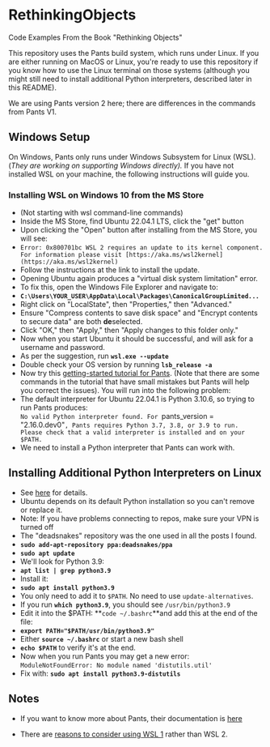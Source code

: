 # RethinkingObjects
Code Examples From the Book "Rethinking Objects"

This repository uses the Pants build system, which runs under Linux. If you are
either running on MacOS or Linux, you're ready to use this repository if you
know how to use the Linux terminal on those systems (although you might still
need to install additional Python interpreters, described later in this README).

We are using Pants version 2 here; there are differences in the commands from Pants V1.

## Windows Setup

On Windows, Pants only runs under Windows Subsystem for Linux (WSL). (_They are working on supporting Windows directly)._ If you have not installed WSL on your
machine, the following instructions will guide you.

### Installing WSL on Windows 10 from the MS Store

- (Not starting with wsl command-line commands)
- Inside the MS Store, find Ubuntu 22.04.1 LTS, click the "get" button
- Upon clicking the "Open" button after installing from the MS Store, you will
  see:
- `Error: 0x800701bc WSL 2 requires an update to its kernel component. For
  information please visit
  [https://aka.ms/wsl2kernel](https://aka.ms/wsl2kernel)`
- Follow the instructions at the link to install the update.
- Opening Ubuntu again produces a "virtual disk system limitation" error.
- To fix this, open the Windows File Explorer and navigate to:
- **`C:\Users\YOUR_USER\AppData\Local\Packages\CanonicalGroupLimited...`**
- Right click on "LocalState", then "Properties," then "Advanced."
- Ensure "Compress contents to save disk space" and "Encrypt contents to secure data" are both **de**selected.
- Click "OK," then "Apply," then "Apply changes to this folder only."
- Now when you start Ubuntu it should be successful, and will ask for a username and password.
- As per the suggestion, run **`wsl.exe --update`**
- Double check your OS version by running **`lsb_release -a`**
- Now try this [getting-started tutorial for Pants](https://semaphoreci.com/blog/building-python-projects-with-pants). (Note that there are some commands in the tutorial that have small mistakes but Pants will help you correct the issues).  You will run into the following problem:
- The default interpreter for Ubuntu 22.04.1 is Python 3.10.6, so trying to run Pants produces: \
`No valid Python interpreter found. For `pants_version = "2.16.0.dev0"`, Pants requires Python 3.7, 3.8, or 3.9 to run. Please check that a valid interpreter is installed and on your $PATH.`
- We need to install a Python interpreter that Pants can work with.

## Installing Additional Python Interpreters on Linux

- See [here](https://hackersandslackers.com/multiple-python-versions-ubuntu-20-04/) for details.
- Ubuntu depends on its default Python installation so you can't remove or replace it.
- Note: If you have problems connecting to repos, make sure your VPN is turned off
- The "deadsnakes" repository was the one used in all the posts I found.
- **`sudo add-apt-repository ppa:deadsnakes/ppa`**
- **`sudo apt update`**
- We'll look for Python 3.9:
- **`apt list | grep python3.9`**
- Install it:
- **`sudo apt install python3.9`**
- You only need to add it to `$PATH`. No need to use `update-alternatives`.
- If you run **`which python3.9`**, you should see `/usr/bin/python3.9`
- Edit it into the $PATH: **`code ~/.bashrc`**and add this at the end of the file:
- **`export PATH="$PATH/usr/bin/python3.9"`**
- Either **`source ~/.bashrc`** or start a new bash shell
- **`echo $PATH`** to verify it's at the end.
- Now when you run Pants you may get a new error: \
`ModuleNotFoundError: No module named 'distutils.util'`
- Fix with: **`sudo apt install python3.9-distutils`**

## Notes

- If you want to know more about Pants, their documentation is [here](https://www.pantsbuild.org/first_tutorial.html.)

- There are [reasons to consider using WSL 1](https://learn.microsoft.com/en-us/windows/wsl/compare-versions#exceptions-for-using-wsl-1-rather-than-wsl-2) rather than WSL 2.
